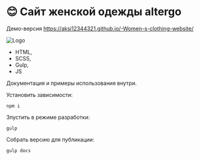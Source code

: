# 😊 Сайт женской одежды altergo

Демо-версия https://aksi12344321.github.io/-Women-s-clothing-website/

![Logo](img/01.jpg)

- HTML,
- SCSS,
- Gulp,
- JS

Документация и примеры использования внутри.

Установить зависимости:

```
npm i
```

Зпустить в режиме разработки:

```
gulp
```

Собрать версию для публикации:

```
gulp docs
```
